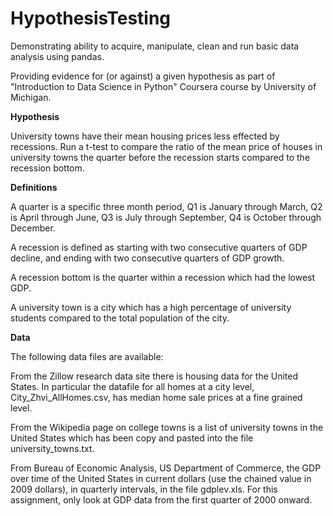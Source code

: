 # HypothesisTesting

Demonstrating ability to acquire, manipulate, clean and run basic data analysis using pandas.

Providing evidence for (or against) a given hypothesis as part of "Introduction to Data Science in Python" 
Coursera course by University of Michigan.

**Hypothesis**

University towns have their mean housing prices less effected by recessions. Run a t-test to compare the ratio of the mean price of houses in university towns the quarter before the recession starts compared to the recession bottom.

**Definitions**

A quarter is a specific three month period, Q1 is January through March, Q2 is April through June, Q3 is July through September, Q4 is October through December.

A recession is defined as starting with two consecutive quarters of GDP decline, and ending with two consecutive quarters of GDP growth.

A recession bottom is the quarter within a recession which had the lowest GDP.

A university town is a city which has a high percentage of university students compared to the total population of the city.

**Data**

The following data files are available:

From the Zillow research data site there is housing data for the United States. In particular the datafile for all homes at a city level, City_Zhvi_AllHomes.csv, has median home sale prices at a fine grained level.

From the Wikipedia page on college towns is a list of university towns in the United States which has been copy and pasted into the file university_towns.txt.

From Bureau of Economic Analysis, US Department of Commerce, the GDP over time of the United States in current dollars (use the chained value in 2009 dollars), in quarterly intervals, in the file gdplev.xls. For this assignment, only look at GDP data from the first quarter of 2000 onward.
